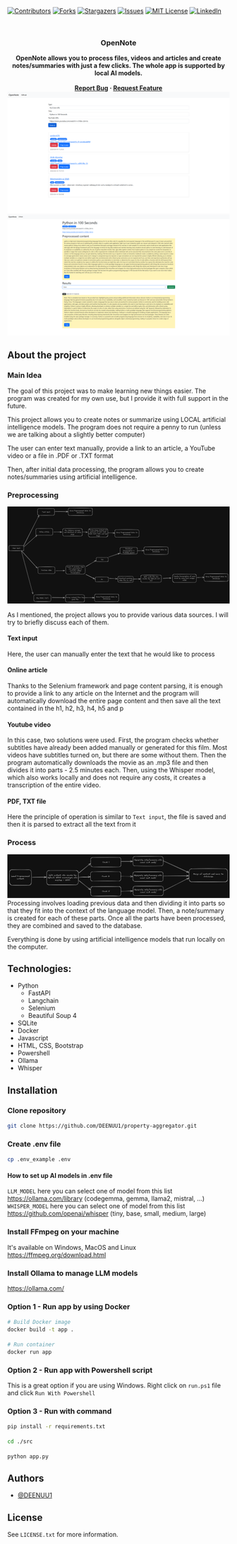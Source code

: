 [![Contributors][contributors-shield]][contributors-url]
[![Forks][forks-shield]][forks-url]
[![Stargazers][stars-shield]][stars-url]
[![Issues][issues-shield]][issues-url]
[![MIT License][license-shield]][license-url]
[![LinkedIn][linkedin-shield]][linkedin-url]



<br />
<div align="center">
  <h3 align="center">OpenNote</h3>
  <strong align="center">
    OpenNote allows you to process files, videos and articles and create notes/summaries with just a few clicks. The whole app is supported by local AI models.
    <br />
    <br />
    <a href="https://github.com/DEENUU1/OpenNote/issues">Report Bug</a>
    ·
    <a href="https://github.com/DEENUU1/OpenNote/issues">Request Feature</a>
  </strong>
</div>

<img src="assets/home.png" alt="home_page"/>
<img src="assets/details.png" alt="details_page"/>


## About the project

### Main Idea 
The goal of this project was to make learning new things easier. The program was created for my own use, but I provide it with full support in the future.

This project allows you to create notes or summarize using LOCAL artificial intelligence models. The program does not require a penny to run (unless we are talking about a slightly better computer)

The user can enter text manually, provide a link to an article, a YouTube video or a file in .PDF or .TXT format

Then, after initial data processing, the program allows you to create notes/summaries using artificial intelligence.

### Preprocessing
<img src="assets/preprocess.png" alt="preprocess_architecture"/>

As I mentioned, the project allows you to provide various data sources. I will try to briefly discuss each of them.

#### Text input
Here, the user can manually enter the text that he would like to process

#### Online article
Thanks to the Selenium framework and page content parsing, it is enough to provide a link to any article on the Internet and the program will automatically download the entire page content and then save all the text contained in the h1, h2, h3, h4, h5 and p

#### Youtube video
In this case, two solutions were used.
First, the program checks whether subtitles have already been added manually or generated for this film. Most videos have subtitles turned on, but there are some without them. Then the program automatically downloads the movie as an .mp3 file and then divides it into parts - 2.5 minutes each.
Then, using the Whisper model, which also works locally and does not require any costs, it creates a transcription of the entire video.

#### PDF, TXT file
Here the principle of operation is similar to `Text input`, the file is saved and then it is parsed to extract all the text from it

### Process
<img src="assets/process.png" alt="process_architecture"/>
Processing involves loading previous data and then dividing it into parts so that they fit into the context of the language model. Then, a note/summary is created for each of these parts.
Once all the parts have been processed, they are combined and saved to the database.

Everything is done by using artificial intelligence models that run locally on the computer.

## Technologies:
- Python
    - FastAPI
    - Langchain
    - Selenium
    - Beautiful Soup 4
- SQLite
- Docker
- Javascript
- HTML, CSS, Bootstrap
- Powershell
- Ollama
- Whisper 

## Installation

### Clone repository
```bash
git clone https://github.com/DEENUU1/property-aggregator.git
```

### Create .env file
```bash
cp .env_example .env
```

#### How to set up AI models in .env file
`LLM_MODEL` here you can select one of model from this list https://ollama.com/library (codegemma, gemma, llama2, mistral, ...)
`WHISPER_MODEL` here you can select one of model from this list https://github.com/openai/whisper (tiny, base, small, medium, large)

### Install FFmpeg on your machine
It's available on Windows, MacOS and Linux
https://ffmpeg.org/download.html

### Install Ollama to manage LLM models
https://ollama.com/


### Option 1 - Run app by using Docker
```bash
# Build Docker image
docker build -t app .

# Run container
docker run app
```

### Option 2 - Run app with Powershell script
This is a great option if you are using Windows.
Right click on `run.ps1` file and click `Run With Powershell`


### Option 3 - Run with command 
```bash
pip install -r requirements.txt

cd ./src

python app.py
```

## Authors

- [@DEENUU1](https://www.github.com/DEENUU1)

<!-- LICENSE -->

## License

See `LICENSE.txt` for more information.


<!-- MARKDOWN LINKS & IMAGES -->
<!-- https://www.markdownguide.org/basic-syntax/#reference-style-links -->

[contributors-shield]: https://img.shields.io/github/contributors/DEENUU1/OpenNote.svg?style=for-the-badge

[contributors-url]: https://github.com/DEENUU1/OpenNote/graphs/contributors

[forks-shield]: https://img.shields.io/github/forks/DEENUU1/OpenNote.svg?style=for-the-badge

[forks-url]: https://github.com/DEENUU1/OpenNote/network/members

[stars-shield]: https://img.shields.io/github/stars/DEENUU1/OpenNote.svg?style=for-the-badge

[stars-url]: https://github.com/DEENUU1/OpenNote/stargazers

[issues-shield]: https://img.shields.io/github/issues/DEENUU1/OpenNote.svg?style=for-the-badge

[issues-url]: https://github.com/DEENUU1/OpenNote/issues

[license-shield]: https://img.shields.io/github/license/DEENUU1/OpenNote.svg?style=for-the-badge

[license-url]: https://github.com/DEENUU1/OpenNote/blob/master/LICENSE.txt

[linkedin-shield]: https://img.shields.io/badge/-LinkedIn-black.svg?style=for-the-badge&logo=linkedin&colorB=555

[linkedin-url]: https://linkedin.com/in/kacper-wlodarczyk

[basic]: https://github.com/DEENUU1/OpenNote/blob/main/assets/v1_2/basic.gif?raw=true

[full]: https://github.com/DEENUU1/OpenNote/blob/main/assets/v1_2/full.gif?raw=true

[search]: https://github.com/DEENUU1/OpenNote/blob/main/assets/v1_2/search.gif?raw=true
